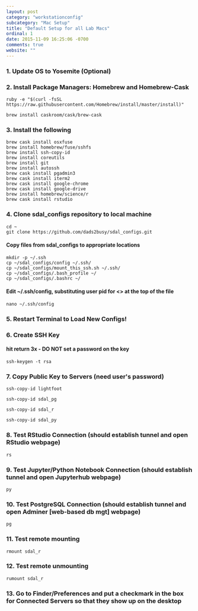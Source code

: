 ```yaml
---
layout: post
category: "workstationconfig"
subcategory: "Mac Setup"
title: "Default Setup for all Lab Macs"
ordinal: 1
date: 2015-11-09 16:25:06 -0700
comments: true
website: ""
---
```

<!--break-->

### 1. Update OS to Yosemite (Optional)

### 2. Install Package Managers: Homebrew and Homebrew-Cask
    ruby -e "$(curl -fsSL https://raw.githubusercontent.com/Homebrew/install/master/install)"

    brew install caskroom/cask/brew-cask

### 3. Install the following
    brew cask install osxfuse
    brew install homebrew/fuse/sshfs
    brew install ssh-copy-id
    brew install coreutils
    brew install git
    brew install autossh
    brew cask install pgadmin3
    brew cask install iterm2
    brew cask install google-chrome
    brew cask install google-drive
    brew install homebrew/science/r
    brew cask install rstudio

### 4. Clone sdal_configs repository to local machine
    cd ~
    git clone https://github.com/dads2busy/sdal_configs.git

#### Copy files from sdal_configs to appropriate locations
    mkdir -p ~/.ssh
    cp ~/sdal_configs/config ~/.ssh/
    cp ~/sdal_configs/mount_this_ssh.sh ~/.ssh/
    cp ~/sdal_configs/.bash_profile ~/
    cp ~/sdal_configs/.bashrc ~/

#### Edit ~/.ssh/config, substituting user pid for <<pid>> at the top of the file
    nano ~/.ssh/config

### 5. Restart Terminal to Load New Configs!

### 6. Create SSH Key

#### hit return 3x - DO NOT set a password on the key
    ssh-keygen -t rsa

### 7. Copy Public Key to Servers (need user's password)
    ssh-copy-id lightfoot

    ssh-copy-id sdal_pg

    ssh-copy-id sdal_r

    ssh-copy-id sdal_py

<!-- ssh-copy-id snowmane -->

<!-- #### ssh into sdal_rs "ssh sdal_rs" and enter password when prompted to ssh from there into snowmane -->

<!-- ###7. Copy Private Key to SDAL_R
    scp ~/.ssh/id_rsa sdal_r:~/.ssh/ -->

### 8. Test RStudio Connection (should establish tunnel and open RStudio webpage)
    rs

### 9. Test Jupyter/Python Notebook Connection (should establish tunnel and open Jupyterhub webpage)
    py

### 10. Test PostgreSQL Connection (should establish tunnel and open Adminer [web-based db mgt] webpage)
    pg

### 11. Test remote mounting
    rmount sdal_r

### 12. Test remote unmounting
    rumount sdal_r

### 13. Go to Finder/Preferences and put a checkmark in the box for Connected Servers so that they show up on the desktop
